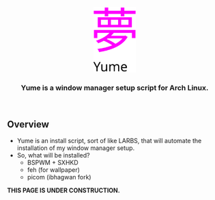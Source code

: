 <p align="center">
  <img src="yumeLogo.svg" alt="drawing" width="20%" />
</p>

<h3 align="center">Yume is a window manager setup script for Arch Linux.</h3>

<br>

## Overview
- Yume is an install script, sort of like LARBS, that will automate the installation of my window manager setup.
- So, what will be installed?
  - BSPWM + SXHKD
  - feh (for wallpaper)
  - picom (ibhagwan fork) <!-- Please link ibhagwan github -->

**THIS PAGE IS UNDER CONSTRUCTION.**
